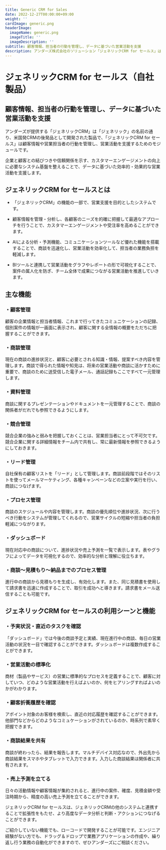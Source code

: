 ```yaml
---
title: Generic CRM for Sales
date: 2022-12-27T00:00:00+09:00
weight: ''
cardImage: generic.png
headerImage:
  imageName: generic.png
  imageTitle: ''
  imageDescription: ''
subtitle: 顧客情報、担当者の行動を管理し、データに基づいた営業活動を支援
description: アンダーズ株式会社のソリューション「ジェネリックCRM for セールス」は、顧客情報や営業担当者の行動を管理し、営業活動を支援するためのモジュールです。多くの機能をローコードで開発することが可能です。ドラッグ＆ドロップで業務アプリケーションの作成や、繰り返し行う業務の自動化ができます。
---
```

# ジェネリックCRM for セールス（自社製品）

## 顧客情報、担当者の行動を管理し、データに基づいた営業活動を支援



アンダーズが提供する「ジェネリックCRM」は「ジェネリック」の名前の通り、米国発CRMの後発品として開発された製品で、「ジェネリックCRM for セールス」は顧客情報や営業担当者の行動を管理し、営業活動を支援するためのモジュールです。

企業と顧客との結びつきや信頼関係を示す、カスタマーエンゲージメントの向上に必要なシステム基盤を整えることで、データに基づいた効率的・効果的な営業活動を支援します。



## ジェネリックCRM for セールスとは

* 「ジェネリックCRM」の機能の一部で、営業支援を目的としたシステムです。

* 顧客情報を管理・分析し、各顧客のニーズを的確に把握して最適なアプローチを行うことで、カスタマーエンゲージメントや受注率を高めることができます。

* AIによる分析・予測機能、コミュニケーションツールなど優れた機能を搭載することで、商談を迅速化し、営業活動を効率化して、担当者の業務負担を軽減します。

* BIツールと連携して営業活動をグラフやレポートの形で可視化することで、案件の属人化を防ぎ、チーム全体で成果につながる営業活動を推進していきます。



## 主な機能

### ・顧客管理

顧客の企業情報と担当者情報、これまで行ってきたコミュニケーションの記録、個別案件の情報が一画面に表示され、顧客に関する全情報の概要をただちに把握することができます。

### ・商談管理

現在の商談の進捗状況と、顧客に必要とされる知識・情報、提案すべき内容を管理します。商談で得られた情報や知見は、将来の営業活動や商談に活かすために重要で、商談のために送受信した電子メール、通話記録もここですべて一元管理します。

### ・資料管理

商談に関するプレゼンテーションやドキュメントを一元管理することで、商談の関係者がだれでも参照できるようにします。

### ・競合管理

競合企業の強みと弱みを把握しておくことは、営業担当者にとって不可欠です。競合企業に関する詳細情報をチーム内で共有し、常に最新情報を参照できるようにしておきます。

### ・リード管理

自社保有の顧客リストを「リード」として管理します。商談前段階ではそのリストを使ってメールマーケティング、各種キャンペーンなどの立案や実行を行い、商談につなげます。

### ・プロセス管理

商談のスケジュールや内容を管理します。商談の優先順位や進捗状況、次に行うべき行動をシステムが管理してくれるので、営業サイクルの短縮や担当者の負担軽減につながります。

### ・ダッシュボード

現在対応中の商談について、進捗状況や売上予測を一覧で表示します。表やグラフによってデータを可視化するので、効率的な分析と理解に役立ちます。

### ・商談～見積もり～納品までのプロセス管理

進行中の商談から見積もりを生成し、有効化します。また、同じ見積書を使用して請求書を迅速に作成することで、取引を成功へと導きます。請求書をメール送信することも可能です。



## ジェネリックCRM for セールスの利用シーンと機能

### ・予実状況・直近のタスクを確認

「ダッシュボード」では今後の商談予定と実績、現在進行中の商談、毎日の営業活動の状況を一目で確認することができます。ダッシュボードは複数作成することができます。

### ・営業活動の標準化

商材（製品やサービス）の営業に標準的なプロセスを定義することで、顧客に対していつ、どのような営業活動を行えばよいのか、何をヒアリングすればよいのかがわかります。

### ・顧客折衝履歴を確認

アポイント対象のお客様を検索し、直近の対応履歴を確認することができます。他部門などからどのようなコミュケーションがされているのか、時系列で素早く把握できます。

### ・商談結果を共有

商談が終わったら、結果を報告します。マルチデバイス対応なので、外出先から商談結果をスマホやタブレットで入力できます。入力した商談結果は関係者に共有されます。

### ・売上予測を立てる

日々の活動情報や顧客情報が集約されると、進行中の案件、確度、見積金額や受注時期から、精度の高い売上予測を立てることができます。



ジェネリックCRM for セールスは、ジェネリックCRMの他のシステムと連携することで拡張性をもたせ、より高度なデータ分析と判断・アクションにつなげることができます。

ご紹介していない機能でも、ローコードで開発することが可能です。エンジニア経験がない方でも、ドラッグ＆ドロップで業務アプリケーションの作成や、繰り返し行う業務の自動化ができますので、ぜひアンダーズにご相談ください。